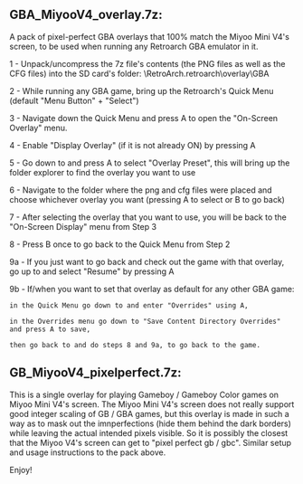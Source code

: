 GBA_MiyooV4_overlay.7z:
-----------------------
A pack of pixel-perfect GBA overlays that 100% match the Miyoo Mini V4's screen, to be used when running any Retroarch GBA emulator in it.

1 - Unpack/uncompress the 7z file's contents (the PNG files as well as the CFG files) into the SD card's folder: \\RetroArch\.retroarch\overlay\GBA

2 - While running any GBA game, bring up the Retroarch's Quick Menu (default "Menu Button" + "Select")

3 - Navigate down the Quick Menu and press A to open the "On-Screen Overlay" menu.

4 - Enable "Display Overlay" (if it is not already ON) by pressing A

5 - Go down to and press A to select "Overlay Preset", this will bring up the folder explorer to find the overlay you want to use

6 - Navigate to the folder where the png and cfg files were placed and choose whichever overlay you want (pressing A to select or B to go back)

7 - After selecting the overlay that you want to use, you will be back to the "On-Screen Display" menu from Step 3

8 - Press B once to go back to the Quick Menu from Step 2

9a - If you just want to go back and check out the game with that overlay, go up to and select "Resume" by pressing A

9b - If/when you want to set that overlay as default for any other GBA game:

    in the Quick Menu go down to and enter "Overrides" using A,
    
    in the Overrides menu go down to "Save Content Directory Overrides" and press A to save,
    
    then go back to and do steps 8 and 9a, to go back to the game.

GB_MiyooV4_pixelperfect.7z:
---------------------------
This is a single overlay for playing Gameboy / Gameboy Color games on Miyoo Mini V4's screen.
The Miyoo Mini V4's screen does not really support good integer scaling of GB / GBA games, but this overlay is made in such a way as to mask out the imnperfections (hide them behind the dark borders) while leaving the actual intended pixels visible.
So it is possibly the closest that the Miyoo V4's screen can get to "pixel perfect gb / gbc".
Similar setup and usage instructions to the pack above.

Enjoy!
